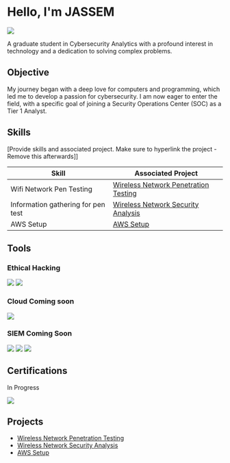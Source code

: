 # Hello, I'm JASSEM
<a href="www.linkedin.com/in/jassem-al-buloushi-3b812857"><img src="https://img.shields.io/badge/-LinkedIn-0072b1?&style=for-the-badge&logo=linkedin&logoColor=white" /></a>

A graduate student in Cybersecurity Analytics with a profound interest in technology and a dedication to solving complex problems.

## Objective

My journey began with a deep love for computers and programming, which led me to develop a passion for cybersecurity. I am now eager to enter the field, with a specific goal of joining a Security Operations Center (SOC) as a Tier 1 Analyst.

## Skills
[Provide skills and associated project. Make sure to hyperlink the project - Remove this afterwards]]

| Skill                                         | Associated Project         |
|-----------------------------------------------|----------------------------|
| Wifi Network Pen Testing | <a href="https://github.com/jassem1988/Wireless-Network-Penetration-Testing/blob/main/README.md">Wireless Network Penetration Testing</a>|
| Information gathering for pen test | <a href="https://github.com/jassem1988/Wireless-Network-Security-Analysis">Wireless Network Security Analysis</a>|
| AWS Setup | <a href="https://github.com/jassem1988/AWS-set-up">AWS Setup</a>|

## Tools

### Ethical Hacking
<div>
    <img src="https://img.shields.io/badge/Kali_Linux-005377?style=for-the-badge&logo=kalilinux&logoColor=white" />
    <img src="https://img.shields.io/badge/VM_on_Mac-000000?style=for-the-badge&logo=apple&logoColor=white" />
</div>

### Cloud Coming soon
<div>
    <img src="https://img.shields.io/badge/-Amazon_AWS-232F3E?&style=for-the-badge&logo=amazonaws&logoColor=white" />
</div>

### SIEM Coming Soon
<div>
    <img src="https://img.shields.io/badge/-Microsoft_Sentinel-0078D4?&style=for-the-badge&logo=Microsoft&logoColor=white" />
    <img src="https://img.shields.io/badge/-Splunk-000000?&style=for-the-badge&logo=Splunk&logoColor=white" />
    <img src="https://img.shields.io/badge/-Elastic-005571?&style=for-the-badge&logo=Elastic&logoColor=white" />
</div>

## Certifications
In Progress
<div>
    <img src="https://img.shields.io/badge/-CompTIA_Security+-E01F3D?&style=for-the-badge&logo=comptia&logoColor=white" />
</div>
 





## Projects
- <a href="https://github.com/jassem1988/Wireless-Network-Penetration-Testing/blob/main/README.md">Wireless Network Penetration Testing</a>
- <a href="https://github.com/jassem1988/Wireless-Network-Security-Analysis">Wireless Network Security Analysis</a>
- <a href="https://github.com/jassem1988/AWS-set-up">AWS Setup</a>

